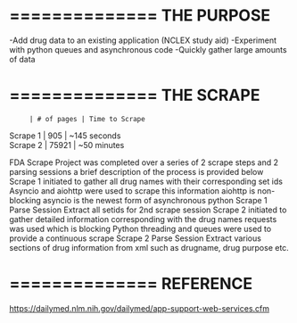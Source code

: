 ==============
THE PURPOSE
==============
-Add drug data to an existing application (NCLEX study aid)
-Experiment with python queues and asynchronous code
-Quickly gather large amounts of data

==============
THE SCRAPE
==============

         | # of pages | Time to Scrape
Scrape 1 |    905     |  ~145 seconds  
Scrape 2 |   75921    |  ~50 minutes

FDA Scrape Project was completed over a series of 2 scrape steps and 2 parsing sessions a brief description of the process is provided below
	Scrape 1
		initiated to gather all drug names with their corresponding set ids
		Asyncio and aiohttp were used to scrape this information
		aiohttp is non-blocking
		asyncio is the newest form of asynchronous python
	Scrape 1 Parse Session
		Extract all setids for 2nd scrape session
	Scrape 2
		initiated to gather detailed information corresponding with the drug names
		requests was used which is blocking
		Python threading and queues were used to provide a continuous scrape
	Scrape 2 Parse Session
		Extract various sections of drug information from xml such as drugname, drug purpose etc.

==============
REFERENCE
==============
https://dailymed.nlm.nih.gov/dailymed/app-support-web-services.cfm

